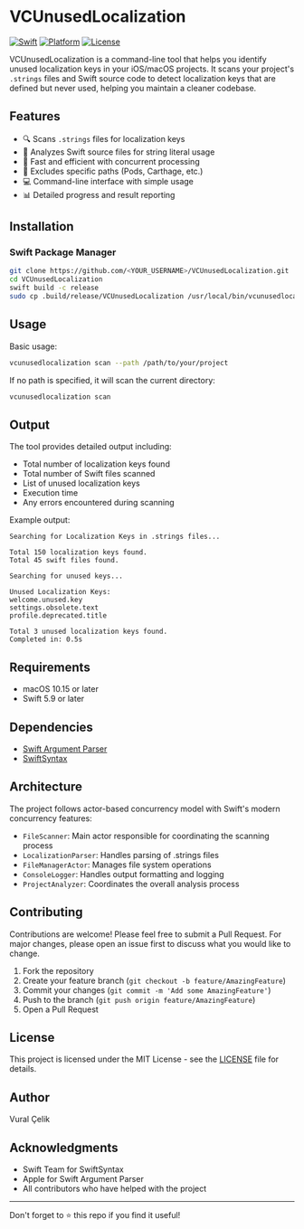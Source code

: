 # VCUnusedLocalization

[![Swift](https://img.shields.io/badge/Swift-5.9-orange.svg)](https://swift.org)
[![Platform](https://img.shields.io/badge/platform-macOS-lightgrey.svg)](https://github.com/YOUR_USERNAME/VCUnusedLocalization)
[![License](https://img.shields.io/badge/license-MIT-blue.svg)](LICENSE)

VCUnusedLocalization is a command-line tool that helps you identify unused localization keys in your iOS/macOS projects. It scans your project's `.strings` files and Swift source code to detect localization keys that are defined but never used, helping you maintain a cleaner codebase.

## Features

- 🔍 Scans `.strings` files for localization keys
- 📱 Analyzes Swift source files for string literal usage
- 🚀 Fast and efficient with concurrent processing
- 🎯 Excludes specific paths (Pods, Carthage, etc.)
- 💻 Command-line interface with simple usage
- 📊 Detailed progress and result reporting

## Installation

### Swift Package Manager

```bash
git clone https://github.com/<YOUR_USERNAME>/VCUnusedLocalization.git
cd VCUnusedLocalization
swift build -c release
sudo cp .build/release/VCUnusedLocalization /usr/local/bin/vcunusedlocalization
```

## Usage

Basic usage:
```bash
vcunusedlocalization scan --path /path/to/your/project
```

If no path is specified, it will scan the current directory:
```bash
vcunusedlocalization scan
```

## Output

The tool provides detailed output including:
- Total number of localization keys found
- Total number of Swift files scanned
- List of unused localization keys
- Execution time
- Any errors encountered during scanning

Example output:
```
Searching for Localization Keys in .strings files...

Total 150 localization keys found.
Total 45 swift files found.

Searching for unused keys...

Unused Localization Keys:
welcome.unused.key
settings.obsolete.text
profile.deprecated.title

Total 3 unused localization keys found.
Completed in: 0.5s
```

## Requirements

- macOS 10.15 or later
- Swift 5.9 or later

## Dependencies

- [Swift Argument Parser](https://github.com/apple/swift-argument-parser)
- [SwiftSyntax](https://github.com/apple/swift-syntax)

## Architecture

The project follows actor-based concurrency model with Swift's modern concurrency features:

- `FileScanner`: Main actor responsible for coordinating the scanning process
- `LocalizationParser`: Handles parsing of .strings files
- `FileManagerActor`: Manages file system operations
- `ConsoleLogger`: Handles output formatting and logging
- `ProjectAnalyzer`: Coordinates the overall analysis process

## Contributing

Contributions are welcome! Please feel free to submit a Pull Request. For major changes, please open an issue first to discuss what you would like to change.

1. Fork the repository
2. Create your feature branch (`git checkout -b feature/AmazingFeature`)
3. Commit your changes (`git commit -m 'Add some AmazingFeature'`)
4. Push to the branch (`git push origin feature/AmazingFeature`)
5. Open a Pull Request

## License

This project is licensed under the MIT License - see the [LICENSE](LICENSE) file for details.

## Author

Vural Çelik

## Acknowledgments

- Swift Team for SwiftSyntax
- Apple for Swift Argument Parser
- All contributors who have helped with the project

---

Don't forget to ⭐️ this repo if you find it useful!

